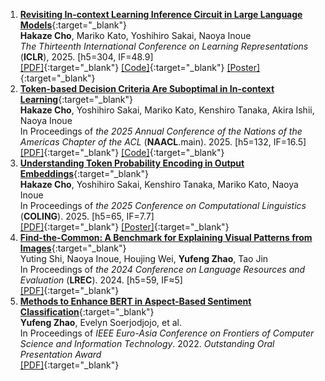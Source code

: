 1. [**Revisiting In-context Learning Inference Circuit in Large Language Models**](https://openreview.net/forum?id=xizpnYNvQq){:target="_blank"}  
   **Hakaze Cho**, Mariko Kato, Yoshihiro Sakai, Naoya Inoue  
   *The Thirteenth International Conference on Learning Representations* (**ICLR**), 2025. [h5=304, IF=48.9]  
   [\[PDF\]](https://openreview.net/pdf?id=xizpnYNvQq){:target="_blank"} 
   [\[Code\]](https://github.com/hc495/ICL_Circuit){:target="_blank"} 
   [\[Poster\]](https://iclr.cc/virtual/2025/poster/27767){:target="_blank"}  
2. [**Token-based Decision Criteria Are Suboptimal in In-context Learning**](https://arxiv.org/abs/2406.16535){:target="_blank"}  
   **Hakaze Cho**, Yoshihiro Sakai, Mariko Kato, Kenshiro Tanaka, Akira Ishii, Naoya Inoue  
   In Proceedings of *the 2025 Annual Conference of the Nations of the Americas Chapter of the ACL* (**NAACL**.main). 2025. [h5=132, IF=16.5]  
   [\[PDF\]](https://arxiv.org/abs/2406.16535){:target="_blank"} 
   [\[Code\]](https://github.com/hc495/Hidden_Calibration){:target="_blank"} 
3. [**Understanding Token Probability Encoding in Output Embeddings**](https://aclanthology.org/2025.coling-main.708/){:target="_blank"}  
   **Hakaze Cho**, Yoshihiro Sakai, Kenshiro Tanaka, Mariko Kato, Naoya Inoue  
   In Proceedings of *the 2025 Conference on Computational Linguistics* (**COLING**). 2025. [h5=65, IF=7.7]  
   [\[PDF\]](https://aclanthology.org/2025.coling-main.708/){:target="_blank"}
   [\[Poster\]](https://drive.google.com/file/d/1U11m_Qonq_F9d3GDD04b3yYO0KzFSGhJ/view){:target="_blank"}
4. [**Find-the-Common: A Benchmark for Explaining Visual Patterns from Images**](https://aclanthology.org/2024.lrec-main.642/){:target="_blank"}  
   Yuting Shi, Naoya Inoue, Houjing Wei, **Yufeng Zhao**, Tao Jin  
   In Proceedings of *the 2024 Conference on Language Resources and Evaluation* (**LREC**). 2024. [h5=59, IF≈5]  
   [\[PDF\]](https://aclanthology.org/2024.lrec-main.642/){:target="_blank"}
5. [**Methods to Enhance BERT in Aspect-Based Sentiment Classification**](https://ieeexplore.ieee.org/abstract/document/10098237){:target="_blank"}   
   **Yufeng Zhao**, Evelyn Soerjodjojo, et al.  
   In Proceedings of *IEEE Euro-Asia Conference on Frontiers of Computer Science and Information Technology*. 2022. *Outstanding Oral Presentation Award*  
   [\[PDF\]](https://ieeexplore.ieee.org/abstract/document/10098237){:target="_blank"}